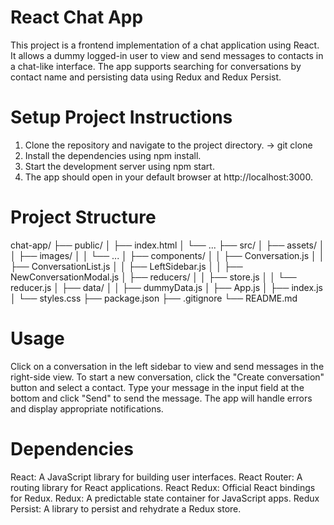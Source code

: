 # React Chat App
This project is a frontend implementation of a chat application using React. It allows a dummy logged-in user to view and send messages to contacts in a chat-like interface. The app supports searching for conversations by contact name and persisting data using Redux and Redux Persist.

# Setup Project Instructions
1) Clone the repository and navigate to the project directory.
  -> git clone 
2) Install the dependencies using npm install.
3) Start the development server using npm start.
4) The app should open in your default browser at http://localhost:3000.


# Project Structure
   chat-app/
├── public/
│ ├── index.html
│ └── ...
├── src/
│ ├── assets/
│ │ ├── images/
│ │ └── ...
│ ├── components/
│ │ ├── Conversation.js
│ │ ├── ConversationList.js
│ │ ├── LeftSidebar.js
│ │ ├── NewConversationModal.js
│ ├── reducers/
│ │ ├── store.js
│ │ └── reducer.js
│ ├── data/
│ │ ├── dummyData.js
│ ├── App.js
│ ├── index.js
│ └── styles.css
├── package.json
├── .gitignore
└── README.md

# Usage
Click on a conversation in the left sidebar to view and send messages in the right-side view.
To start a new conversation, click the "Create conversation" button and select a contact.
Type your message in the input field at the bottom and click "Send" to send the message.
The app will handle errors and display appropriate notifications.

# Dependencies
React: A JavaScript library for building user interfaces.
React Router: A routing library for React applications.
React Redux: Official React bindings for Redux.
Redux: A predictable state container for JavaScript apps.
Redux Persist: A library to persist and rehydrate a Redux store.
